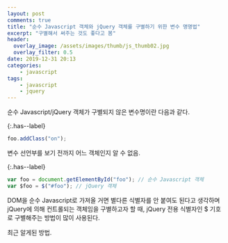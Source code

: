 ```yaml
---
layout: post
comments: true
title: "순수 Javascript 객체와 jQuery 객체를 구별하기 위한 변수 명명법"
excerpt: "구별해서 써주는 것도 좋다고 봄"
header:
  overlay_image: /assets/images/thumb/js_thumb02.jpg
  overlay_filter: 0.5
date: 2019-12-31 20:13
categories:
    - javascript
tags:
    - javascript
    - jquery
---
```

순수 Javascript/jQuery 객체가 구별되지 않은 변수명이란 다음과 같다.

{:.has--label}
```javascript
foo.addClass("on");
```
변수 선언부를 보기 전까지 어느 객체인지 알 수 없음.

{:.has--label}
```javascript
var foo = document.getElementById("foo"); // 순수 Javascript 객체
var $foo = $("#foo"); // jQuery 객체
```
DOM을 순수 Javascript로 가져올 거면 별다른 식별자를 안 붙여도 된다고 생각하며 jQuery에 의해 컨트롤되는 객체임을 구별하고자 할 때, jQuery 전용 식별자인 $ 기호로 구별해주는 방법이 많이 사용된다.

최근 알게된 방법.